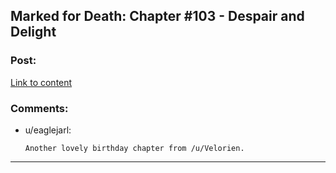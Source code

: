 ## Marked for Death: Chapter #103 - Despair and Delight

### Post:

[Link to content](https://forums.sufficientvelocity.com/threads/marked-for-death-a-rational-naruto-quest.24481/page-1650#post-7852373)

### Comments:

- u/eaglejarl:
  ```
  Another lovely birthday chapter from /u/Velorien.
  ```

---

